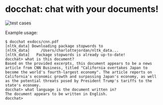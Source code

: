 # docchat: chat with your documents!

![test cases](https://github.com/charlottegjordan/docchat/workflows/tests/badge.svg)

Example usage:

```
$ docchat exdocs/cnn.pdf
[nltk_data] Downloading package stopwords to
[nltk_data]     /Users/charlottejordan/nltk_data...
[nltk_data]   Package stopwords is already up-to-date!
docchat> what is this document?
Based on the provided excerpts, this document appears to be a news article from CNN Business, titled "California overtakes Japan to become the world's fourth-largest economy". The article reports on California's economic growth and surpassing Japan's economy, as well as the potential threats posed by President Trump's tariffs to the state's economy.
docchat> what language is the document written in?
The document appears to be written in English.
docchat>  
```
